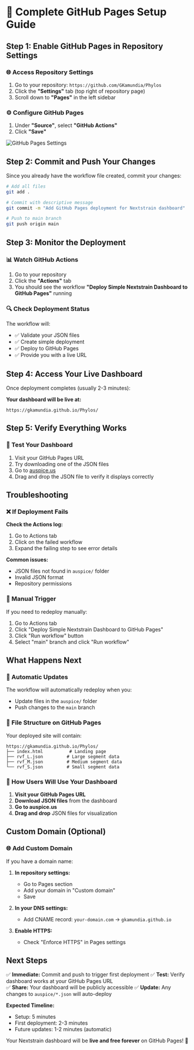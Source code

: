 # 📖 Complete GitHub Pages Setup Guide

## Step 1: Enable GitHub Pages in Repository Settings

### 🌐 Access Repository Settings

1. Go to your repository: `https://github.com/GKamundia/Phylos`
2. Click the **"Settings"** tab (top right of repository page)
3. Scroll down to **"Pages"** in the left sidebar

### ⚙️ Configure GitHub Pages

1. Under **"Source"**, select **"GitHub Actions"**
2. Click **"Save"**

![GitHub Pages Settings](https://docs.github.com/assets/cb-21851/images/help/pages/publishing-source-drop-down.png)

## Step 2: Commit and Push Your Changes

Since you already have the workflow file created, commit your changes:

```bash
# Add all files
git add .

# Commit with descriptive message
git commit -m "Add GitHub Pages deployment for Nextstrain dashboard"

# Push to main branch
git push origin main
```

## Step 3: Monitor the Deployment

### 📊 Watch GitHub Actions

1. Go to your repository
2. Click the **"Actions"** tab
3. You should see the workflow **"Deploy Simple Nextstrain Dashboard to GitHub Pages"** running

### 🔍 Check Deployment Status

The workflow will:

- ✅ Validate your JSON files
- ✅ Create simple deployment
- ✅ Deploy to GitHub Pages
- ✅ Provide you with a live URL

## Step 4: Access Your Live Dashboard

Once deployment completes (usually 2-3 minutes):

**Your dashboard will be live at:**

```
https://gkamundia.github.io/Phylos/
```

## Step 5: Verify Everything Works

### 🧪 Test Your Dashboard

1. Visit your GitHub Pages URL
2. Try downloading one of the JSON files
3. Go to [auspice.us](https://auspice.us)
4. Drag and drop the JSON file to verify it displays correctly

## Troubleshooting

### ❌ If Deployment Fails

**Check the Actions log:**

1. Go to Actions tab
2. Click on the failed workflow
3. Expand the failing step to see error details

**Common issues:**

- JSON files not found in `auspice/` folder
- Invalid JSON format
- Repository permissions

### 🔧 Manual Trigger

If you need to redeploy manually:

1. Go to Actions tab
2. Click "Deploy Simple Nextstrain Dashboard to GitHub Pages"
3. Click "Run workflow" button
4. Select "main" branch and click "Run workflow"

## What Happens Next

### 🔄 Automatic Updates

The workflow will automatically redeploy when you:

- Update files in the `auspice/` folder
- Push changes to the `main` branch

### 📁 File Structure on GitHub Pages

Your deployed site will contain:

```
https://gkamundia.github.io/Phylos/
├── index.html          # Landing page
├── rvf_L.json         # Large segment data
├── rvf_M.json         # Medium segment data
└── rvf_S.json         # Small segment data
```

### 👥 How Users Will Use Your Dashboard

1. **Visit your GitHub Pages URL**
2. **Download JSON files** from the dashboard
3. **Go to auspice.us**
4. **Drag and drop** JSON files for visualization

## Custom Domain (Optional)

### 🌐 Add Custom Domain

If you have a domain name:

1. **In repository settings:**

   - Go to Pages section
   - Add your domain in "Custom domain"
   - Save

2. **In your DNS settings:**

   - Add CNAME record: `your-domain.com` → `gkamundia.github.io`

3. **Enable HTTPS:**
   - Check "Enforce HTTPS" in Pages settings

## Next Steps

✅ **Immediate:** Commit and push to trigger first deployment
✅ **Test:** Verify dashboard works at your GitHub Pages URL  
✅ **Share:** Your dashboard will be publicly accessible
✅ **Update:** Any changes to `auspice/*.json` will auto-deploy

**Expected Timeline:**

- Setup: 5 minutes
- First deployment: 2-3 minutes
- Future updates: 1-2 minutes (automatic)

Your Nextstrain dashboard will be **live and free forever** on GitHub Pages! 🎉
